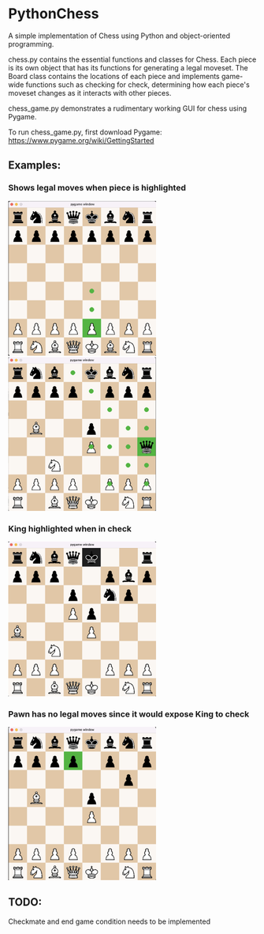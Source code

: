 # PythonChess

A simple implementation of Chess using Python and object-oriented programming.

chess.py contains the essential functions and classes for Chess. Each piece is its own object that has its functions for generating a legal moveset. The Board class contains the locations of each piece and implements game-wide functions such as checking for check, determining how each piece's moveset changes as it interacts with other pieces. 

chess_game.py demonstrates a rudimentary working GUI for chess using Pygame.

To run chess_game.py, first download Pygame: https://www.pygame.org/wiki/GettingStarted

## Examples:

### Shows legal moves when piece is highlighted
<img src="/examples/chess_ex1.png" width="300">
<img src="/examples/chess_ex4.png" width="300">

### King highlighted when in check
<img src="/examples/chess_ex3.png" width="300">

### Pawn has no legal moves since it would expose King to check
<img src="/examples/chess_ex2.png" width="300">

## TODO:
Checkmate and end game condition needs to be implemented




 
